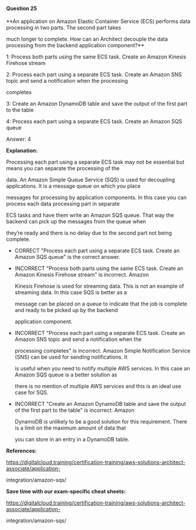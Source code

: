#### Question  25


**An application on Amazon Elastic Container Service (ECS) performs data processing in two parts. The second part takes

much longer to complete. How can an Architect decouple the data processing from the backend application component?**


1: Process both parts using the same ECS task. Create an Amazon Kinesis Firehose stream


2: Process each part using a separate ECS task. Create an Amazon SNS topic and send a notification when the processing

completes


3: Create an Amazon DynamoDB table and save the output of the first part to the table


4: Process each part using a separate ECS task. Create an Amazon SQS queue


Answer: 4


**Explanation:**


Processing each part using a separate ECS task may not be essential but means you can separate the processing of the

data. An Amazon Simple Queue Service (SQS) is used for decoupling applications. It is a message queue on which you place

messages for processing by application components. In this case you can process each data processing part in separate

ECS tasks and have them write an Amazon SQS queue. That way the backend can pick up the messages from the queue when

they’re ready and there is no delay due to the second part not being complete.


- CORRECT "Process each part using a separate ECS task. Create an Amazon SQS queue" is the correct answer.


- INCORRECT "Process both parts using the same ECS task. Create an Amazon Kinesis Firehose stream" is incorrect. Amazon

  Kinesis Firehose is used for streaming data. This is not an example of streaming data. In this case SQS is better as a

  message can be placed on a queue to indicate that the job is complete and ready to be picked up by the backend

  application component.


- INCORRECT "Process each part using a separate ECS task. Create an Amazon SNS topic and send a notification when the

  processing completes" is incorrect. Amazon Simple Notification Service (SNS) can be used for sending notifications. It

  is useful when you need to notify multiple AWS services. In this case an Amazon SQS queue is a better solution as

  there is no mention of multiple AWS services and this is an ideal use case for SQS.


- INCORRECT "Create an Amazon DynamoDB table and save the output of the first part to the table" is incorrect. Amazon

  DynamoDB is unlikely to be a good solution for this requirement. There is a limit on the maximum amount of data that

  you can store in an entry in a DynamoDB table.


**References:**


https://digitalcloud.training/certification-training/aws-solutions-architect-associate/application-

integration/amazon-sqs/


**Save time with our exam-specific cheat sheets:**


https://digitalcloud.training/certification-training/aws-solutions-architect-associate/application-

integration/amazon-sqs/

